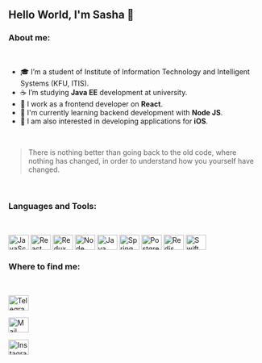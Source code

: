 ## Hello World, I'm Sasha 👋

### About me: 

</br>

- 🎓 I’m a student of Institute of Information Technology and Intelligent Systems (KFU, ITIS).
- ☕ I’m studying **Java EE** development at university.
- 💼 I work as a frontend developer on **React**. 
- 🔭 I'm currently learning backend development with **Node JS**.
- 🤔 I am also interested in developing applications for **iOS**.

</br>

> There is nothing better than going back to the old code, where nothing has changed, in order to understand how you yourself have changed.

</br>

### Languages and Tools: 

</br>

<p align="left">
<img align="center" src="https://cdn.jsdelivr.net/npm/simple-icons@3.0.1/icons/javascript.svg" alt="JavaScript" height="30" width="40" />

<img align="center" src="https://cdn.jsdelivr.net/npm/simple-icons@3.0.1/icons/react.svg" alt="React" height="30" width="40" />

<img align="center" src="https://cdn.jsdelivr.net/npm/simple-icons@3.0.1/icons/redux.svg" alt="Redux" height="30" width="40" />

<img align="center" src="https://cdn.jsdelivr.net/npm/simple-icons@3.0.1/icons/node-dot-js.svg" alt="Node" height="30" width="40" />

<img align="center" src="https://cdn.jsdelivr.net/npm/simple-icons@3.0.1/icons/java.svg" alt="Java" height="30" width="40" />

<img align="center" src="https://cdn.jsdelivr.net/npm/simple-icons@3.0.1/icons/spring.svg" alt="Spring" height="30" width="40" />

<img align="center" src="https://cdn.jsdelivr.net/npm/simple-icons@3.0.1/icons/postgresql.svg" alt="Postgresql" height="30" width="40" />

<img align="center" src="https://cdn.jsdelivr.net/npm/simple-icons@3.0.1/icons/redis.svg" alt="Redis" height="30" width="40" />

<img align="center" src="https://cdn.jsdelivr.net/npm/simple-icons@3.0.1/icons/swift.svg" alt="Swift" height="30" width="40" />

</br>

### Where to find me: 

</br>
<p align="left">
<a href="https://t.me/arealsanya" target="_blank"><img align="center" src="https://cdn.jsdelivr.net/npm/simple-icons@3.0.1/icons/telegram.svg" alt="Telegram" height="30" width="40" /></a>

<a href="mailto:sashamorozova01@mail.ru" target="_blank"><img align="center" src="https://cdn.jsdelivr.net/npm/simple-icons@3.0.1/icons/mail-dot-ru.svg" alt="Mail" height="30" width="40" /></a>

<a href="https://instagram.com/morozova.al" target="_blank"><img align="center" src="https://cdn.jsdelivr.net/npm/simple-icons@3.0.1/icons/instagram.svg" alt="Instagram" height="30" width="40" /></a>



